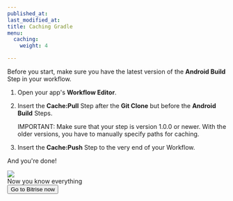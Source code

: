```yaml
---
published_at:
last_modified_at:
title: Caching Gradle
menu:
  caching:
    weight: 4

---
```

Before you start, make sure you have the latest version of the **Android Build** Step in your workflow.

1. Open your app's **Workflow Editor**.
2. Insert the **Cache:Pull** Step after the **Git Clone** but before the **Android Build** Steps.

   IMPORTANT: Make sure that your step is version 1.0.0 or newer. With the older versions, you have to manually specify paths for caching.
3. Insert the **Cache:Push** Step to the very end of your Workflow.

And you're done!

<div class="banner">
	<img src="/assets/images/banner-bg-888x170.png" style="border: none;">
	<div class="deploy-text">Now you know everything</div>
	<a target="_blank" href="https://app.bitrise.io/users/sign_up?utm_source=devcenter&utm_medium=bottom_cta"><button class="button">Go to Bitrise now</button></a>
</div>